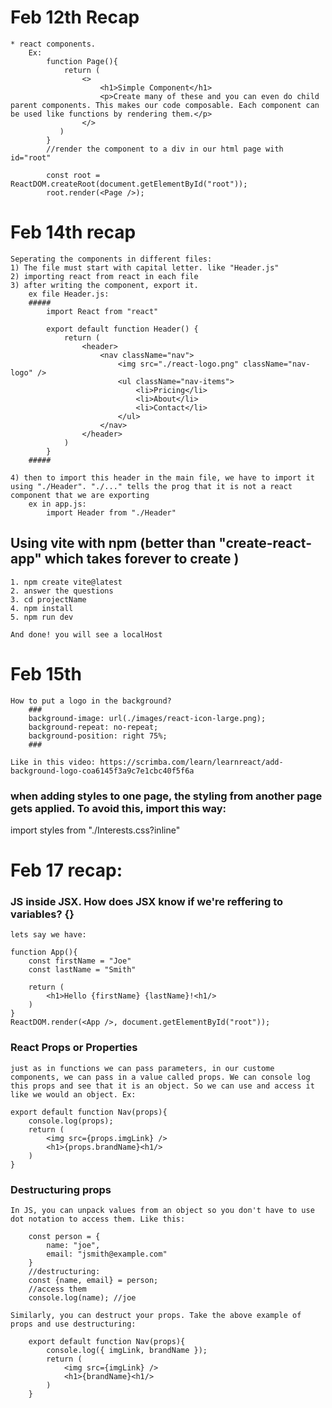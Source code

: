# Feb 12th Recap
    * react components. 
        Ex:
            function Page(){
                return (
                    <>
                        <h1>Simple Component</h1>
                        <p>Create many of these and you can even do child parent components. This makes our code composable. Each component can be used like functions by rendering them.</p>
                    </>
               )
            } 
            //render the component to a div in our html page with id="root"

            const root = ReactDOM.createRoot(document.getElementById("root"));
            root.render(<Page />);



# Feb 14th recap

    Seperating the components in different files:
    1) The file must start with capital letter. like "Header.js"
    2) importing react from react in each file
    3) after writing the component, export it.
        ex file Header.js:
        #####
            import React from "react"

            export default function Header() {
                return (
                    <header>
                        <nav className="nav">
                            <img src="./react-logo.png" className="nav-logo" />
                            <ul className="nav-items">
                                <li>Pricing</li>
                                <li>About</li>
                                <li>Contact</li>
                            </ul>
                        </nav>
                    </header>
                )
            }
        #####

    4) then to import this header in the main file, we have to import it using "./Header". "./..." tells the prog that it is not a react component that we are exporting
        ex in app.js:
            import Header from "./Header"


## Using vite with npm (better than "create-react-app" which takes forever to create )
    1. npm create vite@latest
    2. answer the questions
    3. cd projectName
    4. npm install 
    5. npm run dev

    And done! you will see a localHost 


# Feb 15th 
    How to put a logo in the background? 
        ###
        background-image: url(./images/react-icon-large.png);
        background-repeat: no-repeat;
        background-position: right 75%;
        ###
    
    Like in this video: https://scrimba.com/learn/learnreact/add-background-logo-coa6145f3a9c7e1cbc40f5f6a

### when adding styles to one page, the styling from another page gets applied. To avoid this, import this way:

   import styles from "./Interests.css?inline"
# Feb 17 recap: 

### JS inside JSX. How does JSX know if we're reffering to variables? {}
    lets say we have:

    function App(){
        const firstName = "Joe"
        const lastName = "Smith"

        return (
            <h1>Hello {firstName} {lastName}!<h1/>
        )
    }
    ReactDOM.render(<App />, document.getElementById("root"));

### React Props or Properties 
    just as in functions we can pass parameters, in our custome components, we can pass in a value called props. We can console log this props and see that it is an object. So we can use and access it like we would an object. Ex:

    export default function Nav(props){
        console.log(props);
        return (
            <img src={props.imgLink} />
            <h1>{props.brandName}<h1/>
        )
    }

### Destructuring props
    In JS, you can unpack values from an object so you don't have to use dot notation to access them. Like this:

        const person = {
            name: "joe",
            email: "jsmith@example.com"
        }
        //destructuring:
        const {name, email} = person;
        //access them
        console.log(name); //joe

    Similarly, you can destruct your props. Take the above example of props and use destructuring: 

        export default function Nav(props){
            console.log({ imgLink, brandName });
            return (
                <img src={imgLink} />
                <h1>{brandName}<h1/>
            )
        }